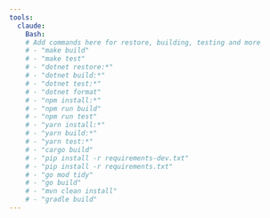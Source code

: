```yaml
---
tools:
  claude:
    Bash: 
    # Add commands here for restore, building, testing and more
    # - "make build"
    # - "make test"
    # - "dotnet restore:*"
    # - "dotnet build:*"
    # - "dotnet test:*"
    # - "dotnet format"
    # - "npm install:*"
    # - "npm run build"
    # - "npm run test"
    # - "yarn install:*"
    # - "yarn build:*"
    # - "yarn test:*"
    # - "cargo build"
    # - "pip install -r requirements-dev.txt"
    # - "pip install -r requirements.txt"
    # - "go mod tidy"
    # - "go build"
    # - "mvn clean install"
    # - "gradle build"
---
```

